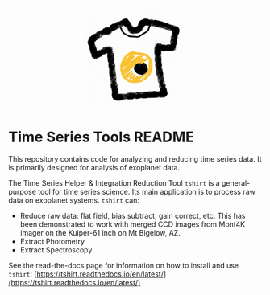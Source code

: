 <p align="center">
   <img src="docs/images/t_shirt_logo.jpg" alt="T shirt logot" width="200 px">
   </br>
</p>

Time Series Tools README
==========================================
This repository contains code for analyzing and reducing time series data.
It is primarily designed for analysis of exoplanet data.

The Time Series Helper & Integration Reduction Tool `tshirt` is a general-purpose tool for time series science.
Its main application is to process raw data on exoplanet systems.
`tshirt` can:

- Reduce raw data: flat field, bias subtract, gain correct, etc. This has been demonstrated to work with merged CCD images from Mont4K imager on the Kuiper-61 inch on Mt Bigelow, AZ.
- Extract Photometry
- Extract Spectroscopy


See the read-the-docs page for information on how to install and use `tshirt`:
[https://tshirt.readthedocs.io/en/latest/](https://tshirt.readthedocs.io/en/latest/)

